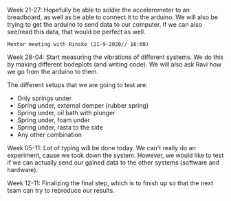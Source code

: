 Week 21-27: Hopefully be able to solder the accelerometer to an breadboard, as well as be able to connect it to the arduino. We will also be trying to get the arduino to send data to our computer. If we can also see/read this data, that would be perfect as well. 
    
    Mentor meeting with Rinske (21-9-2020// 16:00)

Week 28-04: Start measuring the vibrations of different systems. We do this by making different bodeplots (and writing code). We will also ask Ravi how we go from the arduino to them. 

The different setups that we are going to test are:
- Only springs under
- Spring under, external demper (rubber spring)
- Spring under, oil bath with plunger
- Spring under, foam under
- Spring under, rasta to the side
- Any other combination

Week 05-11: Lot of typing will be done today. We can't really do an experiment, cause we took down the system. However, we would like to test if we can actually send our gained data to the other systems (software and hardware).

Week 12-11: Finalizing the final step, which is to finish up so that the next team can try to reproduce our results.